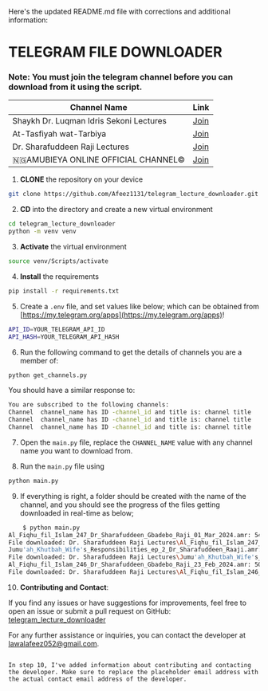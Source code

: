 Here's the updated README.md file with corrections and additional information:

# TELEGRAM FILE DOWNLOADER

### Note: You must join the telegram channel before you can download from it using the script.

| Channel Name                              | Link                                                 |
| ---------------------------------------- |------------------------------------------------------|
| Shaykh Dr. Luqman Idris Sekoni Lectures  | [Join](https://t.me/joinchat/VR0OTMQuzCNJDnJ0)       |
| At-Tasfiyah wat-Tarbiya                  | [Join](https://t.me/abunaasir)                       |
| Dr. Sharafuddeen Raji Lectures            | [Join](https://t.me/joinchat/AAAAAFBqo6yHZp1920H73g) |
| 🇳🇬AMUBIEYA ONLINE OFFICIAL CHANNEL©     | [Join](https://t.me/shiekhamubieyalectures)          |

1. **CLONE** the repository on your device
```bash
git clone https://github.com/Afeez1131/telegram_lecture_downloader.git
```

2. **CD** into the directory and create a new virtual environment
```bash
cd telegram_lecture_downloader
python -m venv venv
```

3. **Activate** the virtual environment
```bash
source venv/Scripts/activate
```

4. **Install** the requirements
```bash
pip install -r requirements.txt
```

5. Create a `.env` file, and set values like below; which can be obtained from [https://my.telegram.org/apps](https://my.telegram.org/apps)!
```bash
API_ID=YOUR_TELEGRAM_API_ID
API_HASH=YOUR_TELEGRAM_API_HASH
```

6. Run the following command to get the details of channels you are a member of:
```bash
python get_channels.py
```

You should have a similar response to:
```bash
You are subscribed to the following channels:
Channel  channel_name has ID -channel_id and title is: channel title
Channel  channel_name has ID -channel_id and title is: channel title
Channel  channel_name has ID -channel_id and title is: channel title
```

7. Open the `main.py` file, replace the `CHANNEL_NAME` value with any channel name you want to download from.

8. Run the `main.py` file using
```bash
python main.py
```

9. If everything is right, a folder should be created with the name of the channel, and you should see the progress of the files getting downloaded in real-time as below;
```bash
    $ python main.py                                                          
Al_Fiqhu_fil_Islam_247_Dr_Sharafuddeen_Gbadebo_Raji_01_Mar_2024.amr: 54.3MB [00:07, 8.09MB/s]                      
File downloaded: Dr. Sharafuddeen Raji Lectures\Al_Fiqhu_fil_Islam_247_Dr_Sharafuddeen_Gbadebo_Raji_01_Mar_2024.amr
Jumu'ah_Khutbah_Wife's_Responsibilities_ep_2_Dr_Sharafuddeen_Raaji.amr: 78.6MB [00:14, 5.66MB/s]                      
File downloaded: Dr. Sharafuddeen Raji Lectures\Jumu'ah_Khutbah_Wife's_Responsibilities_ep_2_Dr_Sharafuddeen_Raaji.amr
Al_Fiqhu_fil_Islam_246_Dr_Sharafuddeen_Gbadebo_Raji_23_Feb_2024.amr: 50.7MB [00:10, 5.07MB/s]                         
File downloaded: Dr. Sharafuddeen Raji Lectures\Al_Fiqhu_fil_Islam_246_Dr_Sharafuddeen_Gbadebo_Raji_23_Feb_2024.amr

```

10. **Contributing and Contact**:

If you find any issues or have suggestions for improvements, feel free to open an issue or submit a pull request on GitHub: [telegram_lecture_downloader](https://github.com/Afeez1131/telegram_lecture_downloader)

For any further assistance or inquiries, you can contact the developer at [lawalafeez052@gmail.com](mailto:lawalafeez052@gmail.com).

```

In step 10, I've added information about contributing and contacting the developer. Make sure to replace the placeholder email address with the actual contact email address of the developer.

